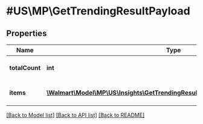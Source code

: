 # #US\MP\GetTrendingResultPayload

## Properties

Name | Type | Description | Notes
------------ | ------------- | ------------- | -------------
**totalCount** | **int** | Total count of qualified items | [optional]
**items** | [**\Walmart\Model\MP\US\Insights\GetTrendingResult200ResponsePayloadItemsInner[]**](GetTrendingResult200ResponsePayloadItemsInner.md) | List of Qualified Items | [optional]


[[Back to Model list]](../) [[Back to API list]](../../Api/US/MP) [[Back to README]](../../README.md)
